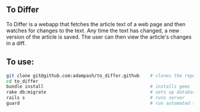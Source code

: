 ## To Differ

To Differ is a webapp that fetches the article text of a web page and then watches for changes to the text. Any time the text has changed, a new version of the article is saved. The user can then view the article's changes in a diff.

## To use:
```bash
git clone git@github.com:adampash/to_differ.github    # clones the repository
cd to_differ
bundle install                                        # installs gems
rake db:migrate                                       # sets up database
rails s                                               # runs server
guard                                                 # run automated tests
```